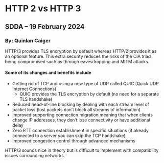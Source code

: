 # HTTP 2 vs HTTP 3
## SDDA – 19 February 2024 
### By: Quinlan Caiger
HTTP/3 provides TLS encryption by default whereas HTTP/2 provides it as an optional feature. This extra security reduces the risks of the CIA triad being compromised such as through eavesdropping and MITM attacks. 

#### Some of its changes and benefits include
- Getting rid of TCP and using a new type of UDP called QUIC (Quick UDP Internet Connections)
  - QUIC provides the TLS encryption by default (no need for a separate TLS handshake)
- Reduced head-of-line blocking by dealing with each stream level of packet loss (lost packets don’t block all streams of information)
- Improved supporting connection migration meaning that when clients change IP addresses, they don’t lose connectivity or have additional delay
- Zero RTT connection establishment in specific situations (if already connected to a server you can skip the TCP handshake)
- Improved congestion control through advanced mechanisms

HTTP/3 sounds nice in theory but is difficult to implement with compatibility issues surrounding networks.
